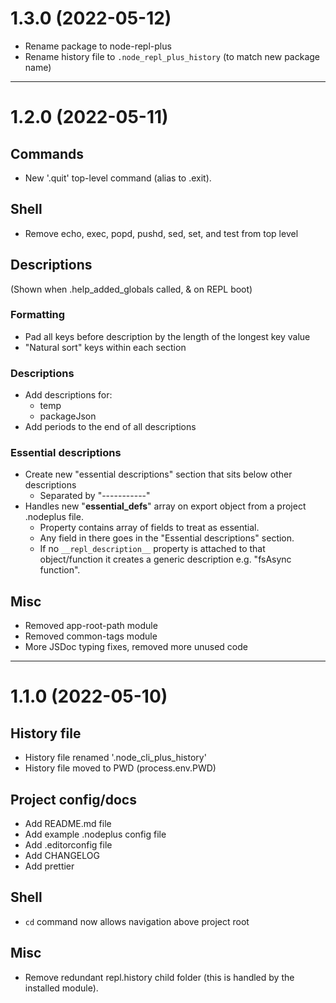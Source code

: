 1.3.0 (2022-05-12)
==================
-   Rename package to node-repl-plus
-   Rename history file to `.node_repl_plus_history` (to match new package name)



----------------------------------------------------------------------------------------------------
1.2.0 (2022-05-11)
==================
Commands
--------
-   New '.quit' top-level command (alias to .exit).

Shell
-----
-   Remove echo, exec, popd, pushd, sed, set, and test from top level

Descriptions
------------
(Shown when .help_added_globals called, & on REPL boot)

### Formatting
-   Pad all keys before description by the length of the longest key value
-   "Natural sort" keys within each section

### Descriptions
-   Add descriptions for:
    -   temp
    -   packageJson
-   Add periods to the end of all descriptions

### Essential descriptions
-   Create new "essential descriptions" section that sits below other descriptions
    -   Separated by "-----------"
-   Handles new "__essential_defs__" array on export object from a project .nodeplus file.
    -   Property contains array of fields to treat as essential.
    -   Any field in there goes in the "Essential descriptions" section.
    -   If no `__repl_description__` property is attached to that object/function
        it creates a generic description e.g. "fsAsync function".

Misc
----
-   Removed app-root-path module
-   Removed common-tags module
-   More JSDoc typing fixes, removed more unused code



----------------------------------------------------------------------------------------------------
1.1.0 (2022-05-10)
==================
History file
------------
-   History file renamed '.node_cli_plus_history'
-   History file moved to PWD (process.env.PWD)

Project config/docs
-------------------
-   Add README.md file
-   Add example .nodeplus config file
-   Add .editorconfig file
-   Add CHANGELOG
-   Add prettier

Shell
-----
-   `cd` command now allows navigation above project root

Misc
----
-   Remove redundant repl.history child folder (this is handled by the installed module).
